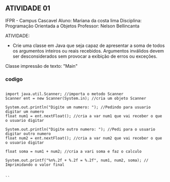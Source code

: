 ## ATIVIDADE 01

IFPR - Campus Cascavel
Aluno: Mariana da costa lima
Disciplina: Programação Orientada a Objetos
Professor: Nelson Bellincanta

ATIVIDADE:

- Crie uma classe em Java que seja capaz de apresentar a soma de todos os argumentos inteiros ou reais recebidos. Argumentos inválidos devem ser desconsiderados sem provocar a exibição de erros ou exceções.

Classe impressão de texto: "Main"

### codigo

``` 

import java.util.Scanner; //importa o metodo Scanner
Scanner ent = new Scanner(System.in); //cria um objeto Scanner

System.out.println("Digite um numero: "); //Pedindo para usuario digitar um numero
float num1 = ent.nextFloat(); //cria a var num1 que vai receber o que o usuario digitar

System.out.println("Digite outro numero: "); //Pedi para o usuario digitar outro numero
float num2 = ent.nextFloat(); //cria a var num2 que vai receber o que o usuario digitar

float soma = num1 + num2; //cria a vari soma e faz o calculo

System.out.printf("%n%.2f + %.2f = %.2f", num1, num2, soma); // Imprimidando o valor final


``
